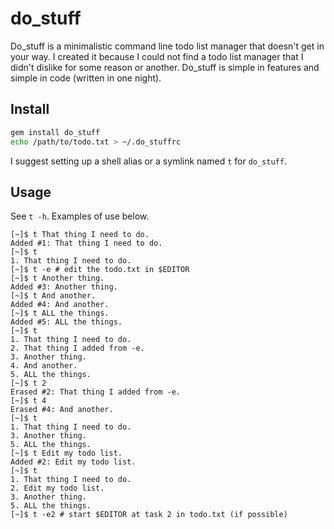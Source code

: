 do\_stuff
========

Do\_stuff is a minimalistic command line todo list manager that doesn't get in
your way. I created it because I could not find a todo list manager that I
didn't dislike for some reason or another. Do\_stuff is simple in features and
simple in code (written in one night).

Install
-------

``` bash
gem install do_stuff
echo /path/to/todo.txt > ~/.do_stuffrc
```

I suggest setting up a shell alias or a symlink named `t` for `do_stuff`.

Usage
-----

See `t -h`. Examples of use below.

```
[~]$ t That thing I need to do.
Added #1: That thing I need to do.
[~]$ t
1. That thing I need to do.
[~]$ t -e # edit the todo.txt in $EDITOR
[~]$ t Another thing.
Added #3: Another thing.
[~]$ t And another.
Added #4: And another.
[~]$ t ALL the things.
Added #5: ALL the things.
[~]$ t
1. That thing I need to do.
2. That thing I added from -e.
3. Another thing.
4. And another.
5. ALL the things.
[~]$ t 2
Erased #2: That thing I added from -e.
[~]$ t 4
Erased #4: And another.
[~]$ t
1. That thing I need to do.
3. Another thing.
5. ALL the things.
[~]$ t Edit my todo list.
Added #2: Edit my todo list.
[~]$ t
1. That thing I need to do.
2. Edit my todo list.
3. Another thing.
5. ALL the things.
[~]$ t -e2 # start $EDITOR at task 2 in todo.txt (if possible)
```

